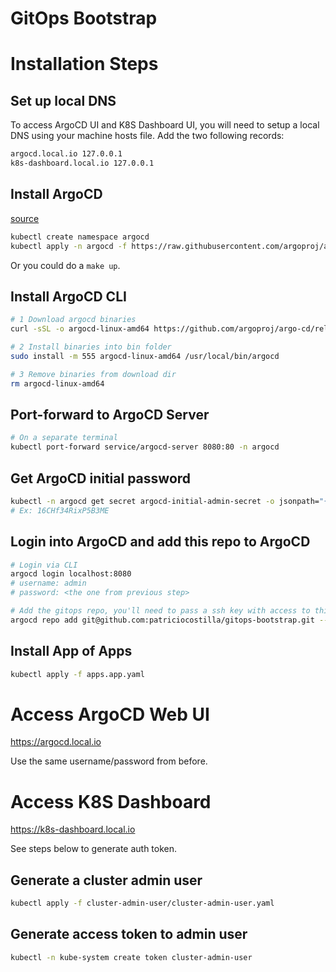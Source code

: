 # GitOps Bootstrap

# Installation Steps

## Set up local DNS

To access ArgoCD UI and K8S Dashboard UI, you will need to setup a local DNS using your machine hosts file. Add the two following records:

```sh
argocd.local.io 127.0.0.1
k8s-dashboard.local.io 127.0.0.1
```

## Install ArgoCD

[source](https://argo-cd.readthedocs.io/en/stable/getting_started/)

```sh
kubectl create namespace argocd
kubectl apply -n argocd -f https://raw.githubusercontent.com/argoproj/argo-cd/stable/manifests/install.yaml
```


Or you could do a `make up`.

## Install ArgoCD CLI

```sh
# 1 Download argocd binaries
curl -sSL -o argocd-linux-amd64 https://github.com/argoproj/argo-cd/releases/latest/download/argocd-linux-amd64
```

```sh
# 2 Install binaries into bin folder
sudo install -m 555 argocd-linux-amd64 /usr/local/bin/argocd
```

```sh
# 3 Remove binaries from download dir
rm argocd-linux-amd64
```

## Port-forward to ArgoCD Server
```sh
# On a separate terminal
kubectl port-forward service/argocd-server 8080:80 -n argocd
```

## Get ArgoCD initial password

```sh
kubectl -n argocd get secret argocd-initial-admin-secret -o jsonpath="{.data.password}" | base64 -d; echo
# Ex: 16CHf34RixP5B3ME
```

## Login into ArgoCD and add this repo to ArgoCD

```sh
# Login via CLI
argocd login localhost:8080
# username: admin
# password: <the one from previous step>
```

```sh
# Add the gitops repo, you'll need to pass a ssh key with access to this
argocd repo add git@github.com:patriciocostilla/gitops-bootstrap.git --ssh-private-key-path </path/to/ssh-private-key> # Ex: ~/.ssh/id_rsa_argo
```

## Install App of Apps

```sh
kubectl apply -f apps.app.yaml
```

# Access ArgoCD Web UI

https://argocd.local.io

Use the same username/password from before.

# Access K8S Dashboard

https://k8s-dashboard.local.io

See steps below to generate auth token.

## Generate a cluster admin user
```sh
kubectl apply -f cluster-admin-user/cluster-admin-user.yaml
```

## Generate access token to admin user

```sh
kubectl -n kube-system create token cluster-admin-user
```